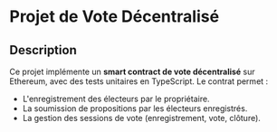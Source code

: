 # Projet de Vote Décentralisé

## Description
Ce projet implémente un **smart contract de vote décentralisé** sur Ethereum, avec des tests unitaires en TypeScript.
Le contrat permet :
- L'enregistrement des électeurs par le propriétaire.
- La soumission de propositions par les électeurs enregistrés.
- La gestion des sessions de vote (enregistrement, vote, clôture).

